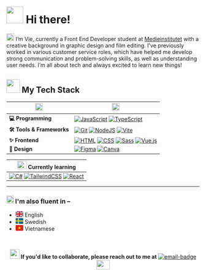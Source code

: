 <!-- # <img src="https://raw.githubusercontent.com/tgvie/tgvie/refs/heads/main/img/sunglasses-emoji.gif" width="40" height="40"> Hey there! -->
# [<img src="https://cdn3.emoji.gg/emojis/6770-bongocat-wave.gif" width="44" height="44">](https://emoji.gg/emoji/6770-bongocat-wave) Hi there!

[<img src="https://cdn3.emoji.gg/emojis/27073-hispeechbubble.gif" width="20" height="20">](https://emoji.gg/emoji/27073-hispeechbubble) I’m Vie, currently a Front End Developer student at [Medieinstitutet](https://github.com/medieinstitutet) with a creative background in graphic design and film editing. I've previously worked in various customer service roles, which have helped me develop strong communication and problem-solving skills, as well as understanding user needs. I’m all about tech and always excited to learn new things!

## [<img src="https://cdn3.emoji.gg/emojis/1188-pixel-cat-typing.gif" width="35" height="35">](https://emoji.gg/emoji/1188-pixel-cat-typing) My Tech Stack
| [<img src="https://cdn3.emoji.gg/emojis/10656-pinktext-bubble.gif" width="20" height="20">](https://emoji.gg/emoji/10656-pinktext-bubble) | [<img src="https://cdn3.emoji.gg/emojis/45218-kittylaptop.gif" width="20" height="20">](https://emoji.gg/emoji/45218-kittylaptop) |
| --- | -- |
| <strong>💻 Programming</strong> | [![JavaScript](https://img.shields.io/badge/JavaScript-F7DF1E?logo=javascript&logoColor=000)](#) [![TypeScript](https://img.shields.io/badge/TypeScript-3178C6?logo=typescript&logoColor=fff)](#) |
| <strong>🛠️ Tools & Frameworks</strong> | [![Git](https://img.shields.io/badge/Git-F05032?logo=git&logoColor=fff)](#) [![NodeJS](https://img.shields.io/badge/Node.js-6DA55F?logo=node.js&logoColor=white)](#) [![Vite](https://img.shields.io/badge/Vite-646CFF?logo=vite&logoColor=fff)](#) |
| <strong>✨ Frontend</strong> | [![HTML](https://img.shields.io/badge/HTML-%23E34F26.svg?logo=html5&logoColor=white)](#) [![CSS](https://img.shields.io/badge/CSS-1572B6?logo=css3&logoColor=fff)](#) [![Sass](https://img.shields.io/badge/Sass-C69?logo=sass&logoColor=fff)](#) [![Vue.js](https://img.shields.io/badge/Vue.js-4FC08D?logo=vuedotjs&logoColor=fff)](#) |
| <strong>🎨 Design</strong> | [![Figma](https://img.shields.io/badge/Figma-F24E1E?logo=figma&logoColor=white)](#) [![Canva](https://img.shields.io/badge/Canva-%2300C4CC.svg?&logo=Canva&logoColor=white)](#) |

| [<img src="https://cdn3.emoji.gg/emojis/4822-hitopotato-tired.gif" width="25" height="21">](https://emoji.gg/emoji/4822-hitopotato-tired) Currently learning |
| ------------------ |
| [![C#](https://custom-icon-badges.demolab.com/badge/C%23-%23239120.svg?logo=cshrp&logoColor=white)](#) [![TailwindCSS](https://img.shields.io/badge/Tailwind%20CSS-%2338B2AC.svg?logo=tailwind-css&logoColor=white)](#) [![React](https://img.shields.io/badge/React-%2320232a.svg?logo=react&logoColor=%2361DAFB)](#) |

<hr>

### [<img src="https://cdn3.emoji.gg/emojis/11379-starwiggle.gif" width="19" height="21">](https://emoji.gg/emoji/11379-starwiggle) I'm also fluent in –
* ![uk-flag](img/uk-flag.png) English
* ![sweden-flag](img/sweden-flag.png) Swedish
* ![vietnam-flag](img/vietnam-flag.png) Vietnamese

<br>

<p align="center">  
  <img src="https://cdn3.emoji.gg/emojis/7044-heart-speech-bubble.png" width="25" height="25"> <strong>If you'd like to collaborate, please reach out to me at</strong> <a href="mailto:vy.petersson@medieinstitutet.se">
  <img alt="email-badge" src="https://img.shields.io/badge/%F0%9F%93%AB_my_email-white"></a> <img src="https://cdn3.emoji.gg/emojis/3949-blob-handshake.gif" width="34" height="25">
</p>
